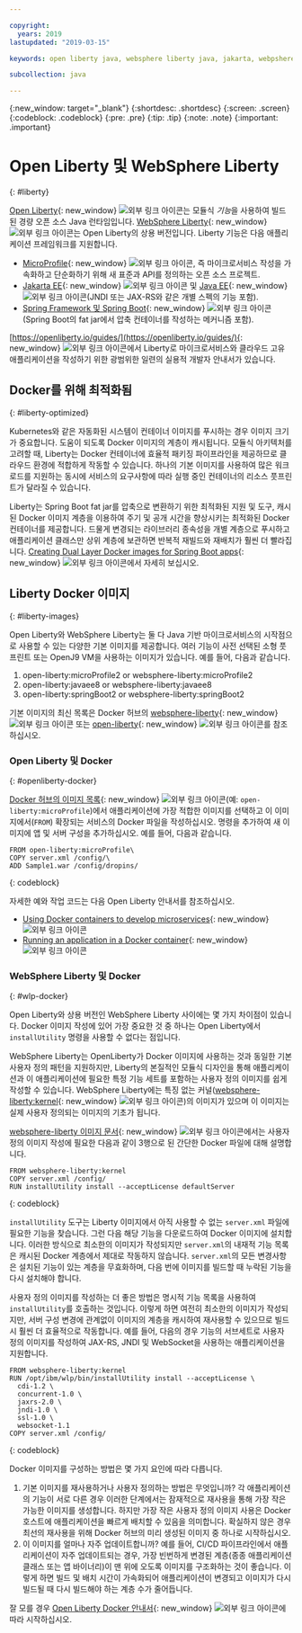 ```yaml
---

copyright:
  years: 2019
lastupdated: "2019-03-15"

keywords: open liberty java, websphere liberty java, jakarta, webpshere docker, liberty docker, liberty docker images, installutility, microprofile java, dual layer docker, develop microservices

subcollection: java

---
```


{:new_window: target="_blank"}
{:shortdesc: .shortdesc}
{:screen: .screen}
{:codeblock: .codeblock}
{:pre: .pre}
{:tip: .tip}
{:note: .note}
{:important: .important}

# Open Liberty 및 WebSphere Liberty
{: #liberty}

[Open Liberty](https://openliberty.io/){: new_window} ![외부 링크 아이콘](../icons/launch-glyph.svg "외부 링크 아이콘")는 모듈식 *기능*을 사용하여 빌드된 경량 오픈 소스 Java 런타임입니다. [WebSphere Liberty](https://developer.ibm.com/wasdev/){: new_window} ![외부 링크 아이콘](../icons/launch-glyph.svg "외부 링크 아이콘")는 Open Liberty의 상용 버전입니다. Liberty 기능은 다음 애플리케이션 프레임워크를 지원합니다.

* [MicroProfile](https://microprofile.io/){: new_window} ![외부 링크 아이콘](../icons/launch-glyph.svg "외부 링크 아이콘"), 즉 마이크로서비스 작성을 가속화하고 단순화하기 위해 새 표준과 API를 정의하는 오픈 소스 프로젝트.
* [Jakarta EE](https://jakarta.ee){: new_window} ![외부 링크 아이콘](../icons/launch-glyph.svg "외부 링크 아이콘") 및 [Java EE](https://www.oracle.com/technetwork/java/javaee/overview/index.html){: new_window} ![외부 링크 아이콘](../icons/launch-glyph.svg "외부 링크 아이콘")(JNDI 또는 JAX-RS와 같은 개별 스펙의 기능 포함).
* [Spring Framework 및 Spring Boot](https://www.ibm.com/support/knowledgecenter/en/SSEQTP_liberty/com.ibm.websphere.wlp.doc/ae/twlp_dep_springboot.html){: new_window} ![외부 링크 아이콘](../icons/launch-glyph.svg "외부 링크 아이콘")(Spring Boot의 fat jar에서 압축 컨테이너를 작성하는 메커니즘 포함).

[https://openliberty.io/guides/](https://openliberty.io/guides/){: new_window} ![외부 링크 아이콘](../icons/launch-glyph.svg "외부 링크 아이콘")에서 Liberty로 마이크로서비스와 클라우드 고유 애플리케이션을 작성하기 위한 광범위한 일련의 실용적 개발자 안내서가 있습니다.

## Docker를 위해 최적화됨
{: #liberty-optimized}

Kubernetes와 같은 자동화된 시스템이 컨테이너 이미지를 푸시하는 경우 이미지 크기가 중요합니다. 도움이 되도록 Docker 이미지의 계층이 캐시됩니다. 모듈식 아키텍처를 고려할 때, Liberty는 Docker 컨테이너에 효율적 패키징 파이프라인을 제공하므로 클라우드 환경에 적합하게 작동할 수 있습니다. 하나의 기본 이미지를 사용하여 많은 워크로드를 지원하는 동시에 서비스의 요구사항에 따라 실행 중인 컨테이너의 리소스 풋프린트가 달라질 수 있습니다.

Liberty는 Spring Boot fat jar를 압축으로 변환하기 위한 최적화된 지원 및 도구, 캐시된 Docker 이미지 계층을 이용하여 주기 및 공개 시간을 향상시키는 최적화된 Docker 컨테이너를 제공합니다. 드물게 변경되는 라이브러리 종속성을 개별 계층으로 푸시하고 애플리케이션 클래스만 상위 계층에 보관하면 반복적 재빌드와 재배치가 훨씬 더 빨라집니다. [Creating Dual Layer Docker images for Spring Boot apps](https://openliberty.io/blog/2018/07/02/creating-dual-layer-docker-images-for-spring-boot-apps.html){: new_window} ![외부 링크 아이콘](../icons/launch-glyph.svg "외부 링크 아이콘")에서 자세히 보십시오.

## Liberty Docker 이미지
{: #liberty-images}

Open Liberty와 WebSphere Liberty는 둘 다 Java 기반 마이크로서비스의 시작점으로 사용할 수 있는 다양한 기본 이미지를 제공합니다. 여러 기능이 사전 선택된 소형 풋프린트 또는 OpenJ9 VM을 사용하는 이미지가 있습니다. 예를 들어, 다음과 같습니다.

1. open-liberty:microProfile2 or websphere-liberty:microProfile2
2. open-liberty:javaee8 or websphere-liberty:javaee8
3. open-liberty:springBoot2 or websphere-liberty:springBoot2

기본 이미지의 최신 목록은 Docker 허브의 [websphere-liberty](https://hub.docker.com/_/websphere-liberty/){: new_window} ![외부 링크 아이콘](../icons/launch-glyph.svg "외부 링크 아이콘") 또는 [open-liberty](https://hub.docker.com/_/open-liberty/){: new_window} ![외부 링크 아이콘](../icons/launch-glyph.svg "외부 링크 아이콘")를 참조하십시오.

### Open Liberty 및 Docker
{: #openliberty-docker}

[Docker 허브의 이미지 목록](https://hub.docker.com/_/open-liberty/){: new_window} ![외부 링크 아이콘](../icons/launch-glyph.svg "외부 링크 아이콘")(예: `open-liberty:microProfile`)에서 애플리케이션에 가장 적합한 이미지를 선택하고 이 이미지에서(`FROM`) 확장되는 서비스의 Docker 파일을 작성하십시오. 명령을 추가하여 새 이미지에 앱 및 서버 구성을 추가하십시오. 예를 들어, 다음과 같습니다.

```docker
FROM open-liberty:microProfile\
COPY server.xml /config/\
ADD Sample1.war /config/dropins/
```
{: codeblock}

자세한 예와 작업 코드는 다음 Open Liberty 안내서를 참조하십시오.

* [Using Docker containers to develop microservices](https://openliberty.io/guides/docker.html){: new_window} ![외부 링크 아이콘](../icons/launch-glyph.svg "외부 링크 아이콘")
* [Running an application in a Docker container](https://openliberty.io/guides/getting-started.html#running-the-application-in-a-docker-container){: new_window} ![외부 링크 아이콘](../icons/launch-glyph.svg "외부 링크 아이콘")

### WebSphere Liberty 및 Docker
{: #wlp-docker}

Open Liberty와 상용 버전인 WebSphere Liberty 사이에는 몇 가지 차이점이 있습니다. Docker 이미지 작성에 있어 가장 중요한 것 중 하나는 Open Liberty에서 `installUtility` 명령을 사용할 수 없다는 점입니다.

WebSphere Liberty는 OpenLiberty가 Docker 이미지에 사용하는 것과 동일한 기본 사용자 정의 패턴을 지원하지만, Liberty의 본질적인 모듈식 디자인을 통해 애플리케이션과 이 애플리케이션에 필요한 특정 기능 세트를 포함하는 사용자 정의 이미지를 쉽게 작성할 수 있습니다. WebSphere Liberty에는 특징 없는 커널([websphere-liberty:kernel](https://github.com/WASdev/ci.docker/blob/9d28dfba4d20596f89b393bc9e3ae8295feec469/ga/developer/kernel/Dockerfile){: new_window} ![외부 링크 아이콘](../icons/launch-glyph.svg "외부 링크 아이콘"))의 이미지가 있으며 이 이미지는 실제 사용자 정의되는 이미지의 기초가 됩니다.

[websphere-liberty 이미지 문서](https://hub.docker.com/_/websphere-liberty/){: new_window} ![외부 링크 아이콘](../icons/launch-glyph.svg "외부 링크 아이콘")에서는 사용자 정의 이미지 작성에 필요한 다음과 같이 3행으로 된 간단한 Docker 파일에 대해 설명합니다.

```docker
FROM websphere-liberty:kernel
COPY server.xml /config/
RUN installUtility install --acceptLicense defaultServer
```
{: codeblock}

`installUtility` 도구는 Liberty 이미지에서 아직 사용할 수 없는 `server.xml` 파일에 필요한 기능을 찾습니다. 그런 다음 해당 기능을 다운로드하여 Docker 이미지에 설치합니다. 이러한 방식으로 최소한의 이미지가 작성되지만 `server.xml`의 내재적 기능 목록은 캐시된 Docker 계층에서 제대로 작동하지 않습니다. `server.xml`의 모든 변경사항은 설치된 기능이 있는 계층을 무효화하며, 다음 번에 이미지를 빌드할 때 누락된 기능을 다시 설치해야 합니다.

사용자 정의 이미지를 작성하는 더 좋은 방법은 명시적 기능 목록을 사용하여 `installUtility`를 호출하는 것입니다. 이렇게 하면 여전히 최소한의 이미지가 작성되지만, 서버 구성 변경에 관계없이 이미지의 계층을 캐시하여 재사용할 수 있으므로 빌드 시 훨씬 더 효율적으로 작동합니다. 예를 들어, 다음의 경우 기능의 서브세트로 사용자 정의 이미지를 작성하여 JAX-RS, JNDI 및 WebSocket을 사용하는 애플리케이션을 지원합니다.

```docker
FROM websphere-liberty:kernel
RUN /opt/ibm/wlp/bin/installUtility install --acceptLicense \
  cdi-1.2 \
  concurrent-1.0 \
  jaxrs-2.0 \
  jndi-1.0 \
  ssl-1.0 \
  websocket-1.1
COPY server.xml /config/
```
{: codeblock}

Docker 이미지를 구성하는 방법은 몇 가지 요인에 따라 다릅니다.

1. 기본 이미지를 재사용하거나 사용자 정의하는 방법은 무엇입니까?
    각 애플리케이션의 기능이 서로 다른 경우 이러한 단계에서는 잠재적으로 재사용을 통해 가장 작은 가능한 이미지를 생성합니다. 하지만 가장 작은 사용자 정의 이미지 사용은 Docker 호스트에 애플리케이션을 빠르게 배치할 수 있음을 의미합니다. 확실하지 않은 경우 최선의 재사용을 위해 Docker 허브의 미리 생성된 이미지 중 하나로 시작하십시오.
2. 이 이미지를 얼마나 자주 업데이트합니까?
    예를 들어, CI/CD 파이프라인에서 애플리케이션이 자주 업데이트되는 경우, 가장 빈번하게 변경된 계층(종종 애플리케이션 클래스 또는 앱 바이너리)이 맨 위에 오도록 이미지를 구조화하는 것이 좋습니다. 이렇게 하면 빌드 및 배치 시간이 가속화되어 애플리케이션이 변경되고 이미지가 다시 빌드될 때 다시 빌드해야 하는 계층 수가 줄어듭니다.

잘 모를 경우 [Open Liberty Docker 안내서](https://openliberty.io/guides/docker.html){: new_window} ![외부 링크 아이콘](../icons/launch-glyph.svg "외부 링크 아이콘")에 따라 시작하십시오.
